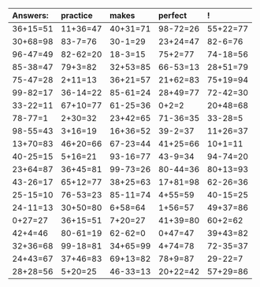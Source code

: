 | Answers: | practice | makes | perfect | ! |
| :--- | :--- | :--- | :--- | :--- |
| 36+15=51 | 11+36=47 | 40+31=71 | 98-72=26 | 55+22=77 | 
| 30+68=98 | 83-7=76 | 30-1=29 | 23+24=47 | 82-6=76 | 
| 96-47=49 | 82-62=20 | 18-3=15 | 75+2=77 | 74-18=56 | 
| 85-38=47 | 79+3=82 | 32+53=85 | 66-53=13 | 28+51=79 | 
| 75-47=28 | 2+11=13 | 36+21=57 | 21+62=83 | 75+19=94 | 
| 99-82=17 | 36-14=22 | 85-61=24 | 28+49=77 | 72-42=30 | 
| 33-22=11 | 67+10=77 | 61-25=36 | 0+2=2 | 20+48=68 | 
| 78-77=1 | 2+30=32 | 23+42=65 | 71-36=35 | 33-28=5 | 
| 98-55=43 | 3+16=19 | 16+36=52 | 39-2=37 | 11+26=37 | 
| 13+70=83 | 46+20=66 | 67-23=44 | 41+25=66 | 10+1=11 | 
| 40-25=15 | 5+16=21 | 93-16=77 | 43-9=34 | 94-74=20 | 
| 23+64=87 | 36+45=81 | 99-73=26 | 80-44=36 | 80+13=93 | 
| 43-26=17 | 65+12=77 | 38+25=63 | 17+81=98 | 62-26=36 | 
| 25-15=10 | 76-53=23 | 85-11=74 | 4+55=59 | 40-15=25 | 
| 24-11=13 | 30+50=80 | 6+58=64 | 1+56=57 | 49+37=86 | 
| 0+27=27 | 36+15=51 | 7+20=27 | 41+39=80 | 60+2=62 | 
| 42+4=46 | 80-61=19 | 62-62=0 | 0+47=47 | 39+43=82 | 
| 32+36=68 | 99-18=81 | 34+65=99 | 4+74=78 | 72-35=37 | 
| 24+43=67 | 37+46=83 | 69+13=82 | 78+9=87 | 29-22=7 | 
| 28+28=56 | 5+20=25 | 46-33=13 | 20+22=42 | 57+29=86 | 
